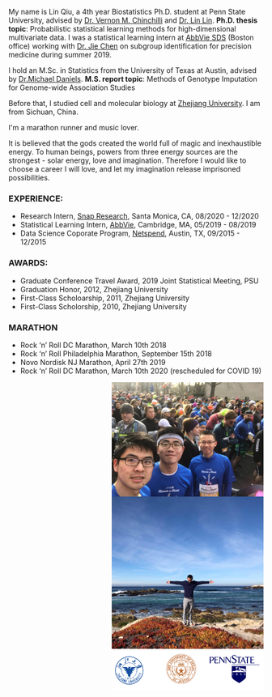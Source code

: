 

My name is Lin Qiu, a 4th year Biostatistics Ph.D. student at Penn State University, advised by [Dr. Vernon M. Chinchilli](https://en.wikipedia.org/wiki/Vernon_Chinchilli) and [Dr. Lin Lin](http://www.personal.psu.edu/lul37/). 
 **Ph.D. thesis topic**: Probabilistic statistical learning methods for high-dimensional multivariate data. I was a statistical learning intern at [AbbVie SDS](https://en.wikipedia.org/wiki/AbbVie) (Boston office) working with [Dr. Jie Chen](https://www.linkedin.com/in/jie-cheng-97165119/) on subgroup identification for precision medicine during summer 2019.

I hold an M.Sc. in Statistics from the University of Texas at Austin, advised by 
[Dr.Michael Daniels](http://users.stat.ufl.edu/~daniels/). **M.S. report topic**: Methods of Genotype Imputation for Genome-wide Association Studies

Before that, I studied cell and molecular biology at [Zhejiang University](https://en.wikipedia.org/wiki/Zhejiang_University). I am from Sichuan, China.

I'm a marathon runner and music lover. 

It is believed that the gods created the world full of magic and inexhaustible energy. To human beings, powers from
three energy sources are the strongest - solar energy, love and imagination. Therefore I would like to choose
a career I will love, and let my imagination release imprisoned possibilities.

### EXPERIENCE:

- Research Intern, [Snap Research](https://research.snap.com), Santa Monica, CA,  08/2020 - 12/2020
- Statistical Learning Intern, [AbbVie](https://www.abbvie.com/our-company.html?utm_campaign=cc_herenow_2020_rep&utm_medium=psearch&utm_source=google&utm_content=brand%20core&utm_term=abbvie), Cambridge, MA,  05/2019 - 08/2019
- Data Science Coporate Program, [Netspend](https://www.netspend.com), Austin, TX,  09/2015 - 12/2015

### AWARDS:

- Graduate Conference Travel Award, 2019 Joint Statistical Meeting, PSU
- Graduation Honor, 2012, Zhejiang University 
- First-Class Scholoarship, 2011, Zhejiang University 
- First-Class Scholorship, 2010, Zhejiang University 

### MARATHON

- Rock ‘n’ Roll DC Marathon, March 10th 2018
- Rock ‘n’ Roll Philadelphia Marathon, September 15th 2018 
- Novo Nordisk NJ Marathon, April 27th 2019 
- Rock ‘n’ Roll DC Marathon, March 10th 2020 (rescheduled for COVID 19)

<img align="right" src="/assets/img/m.jpg" alt="" width="300">
<img align="right" src="/assets/img/ca.jpg" alt="" width="300">
<img align="right" src="/assets/img/school.png" alt="" width="300">



